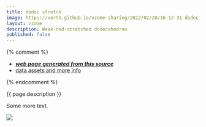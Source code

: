 ```yaml
---
title: dodec stretch
image: https://vorth.github.io/vzome-sharing/2022/02/28/16-12-31-dodec-stretch/dodec-stretch.png
layout: vzome
description: Weak-red-stretched dodecahedron
published: false
---
```


{% comment %}
 - [***web page generated from this source***][post]
 - [data assets and more info][github]

[post]: <https://vorth.github.io/vzome-sharing/2022/02/28/dodec-stretch-16-12-31.html>
[github]: <https://github.com/vorth/vzome-sharing/tree/main/2022/02/28/16-12-31-dodec-stretch/>
{% endcomment %}

{{ page.description }}

Some more text.

<vzome-viewer style="width: 100%; height: 65vh;"
       src="https://vorth.github.io/vzome-sharing/2022/02/28/16-12-31-dodec-stretch/dodec-stretch.vZome" >
  <img src="https://vorth.github.io/vzome-sharing/2022/02/28/16-12-31-dodec-stretch/dodec-stretch.png" />
</vzome-viewer>
